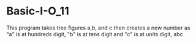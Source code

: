 # Basic-I-O_11
This program takes tree figures a,b, and c then creates a new number as "a" is at hundreds digit, "b" is at tens digit and "c" is at units digit, abc
